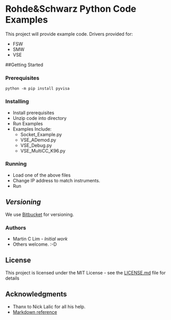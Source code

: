 
Rohde&Schwarz Python Code Examples
===================================
This project will provide example code.  Drivers provided for:
+ FSW
+ SMW
+ VSE

##Getting Started

### Prerequisites

```
python -m pip install pyvisa
```

### Installing
* Install prerequisites
* Unzip code into directory
* Run Examples
* Examples Include:
   * Socket_Example.py
   * VSE_ADemod.py
   * VSE_Debug.py
   * VSE_MultiCC_K96.py

### Running
* Load one of the above files
* Change IP address to match instruments.
* Run

## _Versioning_
We use [Bitbucket](http://www.bitbucket.com/) for versioning.

### Authors
* Martin C Lim - *Initial work* 
* Others welcome.  :-D

## License
This project is licensed under the MIT License - see the [LICENSE.md](LICENSE.md) file for details

## Acknowledgments
* Thanx to Nick Lalic for all his help.
* [Markdown reference](https://github.com/adam-p/markdown-here/wiki/Markdown-Cheatsheet)


